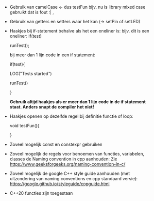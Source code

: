 - Gebruik van camelCase <- dus testFun bijv. nu is library mixed case gebruikt dat is fout :| ,

- Gebruik van getters en setters waar het kan (-> setPin of setLED)

- Haakjes bij if-statement behalve als het een oneliner is:
   bijv. dit is een oneliner:
  if(test)
     
     runTest();

   bij meer dan 1 lijn code in een if statement:
  
   if(test){
   
    LOG("Tests started")
    
    runTest()  
   
   }
 
  **Gebruik altijd haakjes als er meer dan 1 lijn code in de if statement staat. Anders snapt de compiler het niet!**

- Haakjes openen op dezelfde regel bij definitie functie of loop:
   
   void testFun(){

   
   }
   
   
- Zoveel mogelijk const en constexpr gebruiken


- Zoveel mogelijk de regels voor benoemen van functies, variabelen, classes de Naming convention in cpp aanhouden:
Zie https://www.geeksforgeeks.org/naming-convention-in-c/

- Zoveel mogelijk de google C++ style guide aanhouden (met uitzondering van naming conventions en cpp standaard versie):
https://google.github.io/styleguide/cppguide.html

- C++20 functies zijn toegestaan
